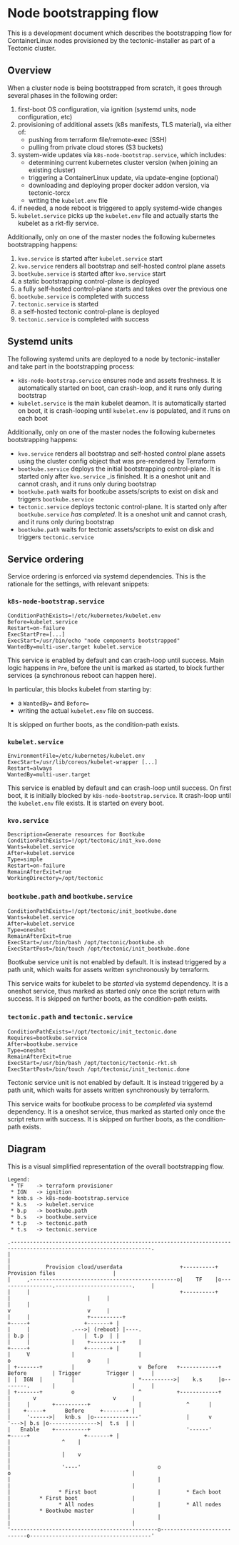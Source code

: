 # Node bootstrapping flow

This is a development document which describes the bootstrapping flow for ContainerLinux nodes provisioned by the tectonic-installer as part of a Tectonic cluster.

## Overview

When a cluster node is being bootstrapped from scratch, it goes through several phases in the following order:

1. first-boot OS configuration, via ignition (systemd units, node configuration, etc)
1. provisioning of additional assets (k8s manifests, TLS material), via either of:
   * pushing from terraform file/remote-exec (SSH)
   * pulling from private cloud stores (S3 buckets)
1. system-wide updates via `k8s-node-bootstrap.service`, which includes:
   * determining current kubernetes cluster version (when joining an existing cluster)
   * triggering a ContainerLinux update, via update-engine (optional)
   * downloading and deploying proper docker addon version, via tectonic-torcx
   * writing the `kubelet.env` file
1. if needed, a node reboot is triggered to apply systemd-wide changes
1. `kubelet.service` picks up the `kubelet.env` file and actually starts the kubelet as a rkt-fly service.

Additionally, only on one of the master nodes the following kubernetes bootstrapping happens:

1. `kvo.service` is started after `kubelet.service` start
1. `kvo.service` renders all bootstrap and self-hosted control plane assets
1. `bootkube.service` is started after `kvo.service` start
1. a static bootstrapping control-plane is deployed
1. a fully self-hosted control-plane starts and takes over the previous one
1. `bootkube.service` is completed with success
1. `tectonic.service` is started
1. a self-hosted tectonic control-plane is deployed
1. `tectonic.service` is completed with success

## Systemd units

The following systemd units are deployed to a node by tectonic-installer and take part in the bootstrapping process:

* `k8s-node-bootstrap.service` ensures node and assets freshness. It is automatically started on boot, can crash-loop, and it runs only during bootstrap
* `kubelet.service` is the main kubelet deamon. It is automatically started on boot, it is crash-looping until `kubelet.env` is populated, and it runs on each boot

Additionally, only on one of the master nodes the following kubernetes bootstrapping happens:

* `kvo.service` renders all bootstrap and self-hosted control plane assets using the cluster config object that was pre-rendered by Terraform
* `bootkube.service` deploys the initial bootstrapping control-plane. It is started only after `kvo.service` _is finished. It is a oneshot unit and cannot crash, and it runs only during bootstrap
* `bootkube.path` waits for bootkube assets/scripts to exist on disk and triggers `bootkube.service`
* `tectonic.service` deploys tectonic control-plane. It is started only after `bootkube.service` _has completed_.  It is a oneshot unit and cannot crash, and it runs only during bootstrap
* `bootkube.path` waits for tectonic assets/scripts to exist on disk and triggers `tectonic.service`

## Service ordering

Service ordering is enforced via systemd dependencies. This is the rationale for the settings, with relevant snippets:

### `k8s-node-bootstrap.service`

```
ConditionPathExists=!/etc/kubernetes/kubelet.env
Before=kubelet.service
Restart=on-failure
ExecStartPre=[...]
ExecStart=/usr/bin/echo "node components bootstrapped"
WantedBy=multi-user.target kubelet.service
```

This service is enabled by default and can crash-loop until success.
Main logic happens in `Pre`, before the unit is marked as started, to block further services (a synchronous reboot can happen here).

In particular, this blocks kubelet from starting by:
 * a `WantedBy=` and `Before=`
 * writing the actual `kubelet.env` file on success.

It is skipped on further boots, as the condition-path exists.

### `kubelet.service`

```
EnvironmentFile=/etc/kubernetes/kubelet.env
ExecStart=/usr/lib/coreos/kubelet-wrapper [...]
Restart=always
WantedBy=multi-user.target
```

This service is enabled by default and can crash-loop until success.
On first boot, it is initially blocked by `k8s-node-bootstrap.service`.
It crash-loop until the `kubelet.env` file exists.
It is started on every boot.

### `kvo.service`

```
Description=Generate resources for Bootkube
ConditionPathExists=!/opt/tectonic/init_kvo.done
Wants=kubelet.service
After=kubelet.service
Type=simple
Restart=on-failure
RemainAfterExit=true
WorkingDirectory=/opt/tectonic
```


### `bootkube.path` and `bootkube.service`

```
ConditionPathExists=!/opt/tectonic/init_bootkube.done
Wants=kubelet.service
After=kubelet.service
Type=oneshot
RemainAfterExit=true
ExecStart=/usr/bin/bash /opt/tectonic/bootkube.sh
ExecStartPost=/bin/touch /opt/tectonic/init_bootkube.done
```

Bootkube service unit is not enabled by default. It is instead triggered by a path unit, which waits for assets written synchronously by terraform.

This service waits for kubelet to be *started* via systemd dependency.
It is a oneshot service, thus marked as started only once the script return with success.
It is skipped on further boots, as the condition-path exists.

### `tectonic.path` and `tectonic.service`

```
ConditionPathExists=!/opt/tectonic/init_tectonic.done
Requires=bootkube.service
After=bootkube.service
Type=oneshot
RemainAfterExit=true
ExecStart=/usr/bin/bash /opt/tectonic/tectonic-rkt.sh
ExecStartPost=/bin/touch /opt/tectonic/init_tectonic.done
```

Tectonic service unit is not enabled by default. It is instead triggered by a path unit, which waits for assets written synchronously by terraform.

This service waits for bootkube process to be *completed* via systemd dependency.
It is a oneshot service, thus marked as started only once the script return with success.
It is skipped on further boots, as the condition-path exists.

## Diagram

This is a visual simplified representation of the overall bootstrapping flow.

```bob
Legend:
 * TF    -> terraform provisioner
 * IGN   -> ignition
 * knb.s -> k8s-node-bootstrap.service
 * k.s   -> kubelet.service
 * b.p   -> bootkube.path
 * b.s   -> bootkube.service
 * t.p   -> tectonic.path
 * t.s   -> tectonic.service

.------------------------------------------------------------------------------------------------------------------.
|                                                                                                                  |
|           Provision cloud/userdata                  +----------+                Provision files                  |
|     ,----------------------------------------------o|    TF    |o-----------------.------------------------.     |
|     |                                               +----------+                  |                        |     |
|     |                                                                             v                        v     |
|     |                  +----------+                                            +-----+                 +-------+ |
|     |             .--->| (reboot) |----.                                       | b.p |                 |  t.p  | |
|     |             |    +----------+    |                                       +-----+                 +-------+ |
|     V             |                    |                                          o                        o     |
| +-------+         |                    v  Before   +------------+   Before        | Trigger        Trigger |     |
| |  IGN  |         |                    *---------->|    k.s     |o--------.       |                        |     |
| +-------+         o                    ^           +------------+         |       v                        v     |
|     |       +----------+               |              ^      |            |    +-----+      Before     +-------+ |
|     '------>|   knb.s  |o--------------'              |      v            '--->| b.s |o--------------->|  t.s  | |
|   Enable    +----------+                              '------'                 +-----+                 +-------+ |
|                ^    |                                                                                            |
|                |    v                                                                                            |
|                '----'                        o                            o                                      |
|                                              |                            |                                      |
|               * First boot                   |        * Each boot         |         * First boot                 |
|               * All nodes                    |        * All nodes         |         * Bootkube master            |
|                                              |                            |                                      |
'----------------------------------------------o----------------------------o--------------------------------------'
```
